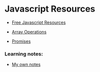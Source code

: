 # Javascript Resources

- [Free Javascript Resources](https://www.java5cript.com/)

- [Array Operations](https://danmartensen.svbtle.com/javascripts-map-reduce-and-filter)

- [Promises](https://www.sohamkamani.com/javascript/promises/)




### Learning notes:

- [My own notes](https://foil-bagpipe-84b.notion.site/Javascript-wk-6-9-003b4dd6ab5d476aba6847128e8682ae?pvs=4)